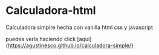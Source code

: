 # Calculadora-html
Calculadora simplre hecha con vanilla html css y javascript

puedes verla haciendo click [aqui]{https://agustinesco.github.io/calculadora-simple/}
